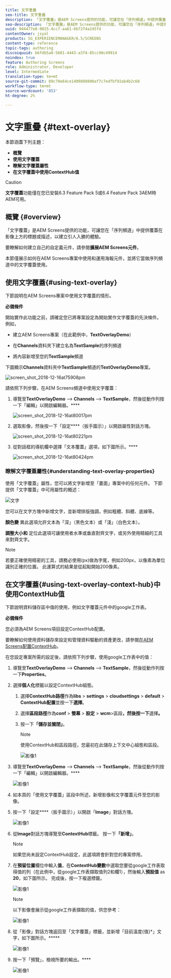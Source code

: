 ```yaml
---
title: 文字重疊
seo-title: 文字重疊
description: 「文字覆蓋」是AEM Screens提供的功能，可讓您在「序列頻道」中提供覆蓋在影像上方的標題或描述，以建立引人入勝的體驗。 請依照本頁進一步瞭解。
seo-description: 「文字覆蓋」是AEM Screens提供的功能，可讓您在「序列頻道」中提供覆蓋在影像上方的標題或描述，以建立引人入勝的體驗。 請依照本頁進一步瞭解。
uuid: 944477e8-0025-4cc7-aa61-6b72f4a245fd
contentOwner: jsyal
products: SG_EXPERIENCEMANAGER/6.5/SCREENS
content-type: reference
topic-tags: authoring
discoiquuid: b6fdb5a0-5601-4443-a3f4-85cc90c49914
noindex: true
feature: Authoring Screens
role: Administrator, Developer
level: Intermediate
translation-type: tm+mt
source-git-commit: 89c70e64ce1409888800af7c7edfbf92ab4b2c68
workflow-type: tm+mt
source-wordcount: '853'
ht-degree: 2%

---
```



# 文字重疊 {#text-overlay}

本節涵蓋下列主題：

* **概覽**
* **使用文字覆蓋**
* **瞭解文字覆蓋屬性**
* **在文字覆蓋中使用ContextHub值**

>[!CAUTION]
>
>**文字覆蓋**&#x200B;功能僅在您已安裝6.3 Feature Pack 5或6.4 Feature Pack 3AEM時AEM可用。

## 概覽 {#overview}

「文字覆蓋」是AEM Screens提供的功能，可讓您在「序列頻道」中提供覆蓋在影像上方的標題或描述，以建立引人入勝的體驗。

要瞭解如何建立自己的自定義元件，請參閱&#x200B;**擴展AEM Screens元件**。

本節僅展示如何在AEM Screens專案中使用和運用海報元件，並將它當做序列頻道中的文字覆蓋使用。

## 使用文字覆蓋{#using-text-overlay}

下節說明在AEM Screens專案中使用文字覆蓋的情形。

**必備條件**

開始實作此功能之前，請確定您已將專案設定為開始實作文字覆蓋的先決條件。 例如，

* 建立AEM Screens專案（在此範例中，**TextOverlayDemo**）

* 在&#x200B;**Channels**&#x200B;資料夾下建立名為&#x200B;**TextSample**&#x200B;的序列頻道

* 將內容新增至您的&#x200B;**TextSample**&#x200B;頻道

下圖顯示&#x200B;**Channels**&#x200B;資料夾中&#x200B;**TextSample**&#x200B;頻道的&#x200B;**TextOverlayDemo**&#x200B;專案。

![screen_shot_2018-12-16at75908pm](assets/screen_shot_2018-12-16at75908pm.png)

請依照下列步驟，在AEM Screens頻道中使用文字覆蓋：

1. 導覽至&#x200B;**TextOverlayDemo** —> **Channels** —> **TextSample**，然後從動作列按一下「編輯」以開啟編輯器。****

   ![screen_shot_2018-12-16at80017pm](assets/screen_shot_2018-12-16at80017pm.png)

1. 選取影像，然後按一下「設定&#x200B;****（扳手圖示）」以開啟屬性對話方塊。

   ![screen_shot_2018-12-16at80221pm](assets/screen_shot_2018-12-16at80221pm.png)

1. 從對話框的導航欄中選擇「文本覆蓋」選項，如下圖所示。****

   ![screen_shot_2018-12-16at80424pm](assets/screen_shot_2018-12-16at80424pm.png)

### 瞭解文字覆蓋屬性{#understanding-text-overlay-properties}

使用「文字覆蓋」屬性，您可以將文字新增至「畫面」專案中的任何元件。 下節提供「文字覆蓋」中可用屬性的概述：

![文字](assets/text.gif)

您可以在文字方塊中新增文字，並新增排版強調，例如粗體、斜體、底線等。

**顏色變** 異此選項允許文本為「深」（黑色文本）或「淺」（白色文本）。

**調整大小和** 定位此選項可讓使用者水準或垂直對齊文字，或另外使用精細的工具來對齊文字。

>[!NOTE]
>
>若要正確使用精密的工具，請務必使用(px)做為字尾，例如200px，以像素為單位識別正確的位置。 此運算式的結果是從起點開始200像素。

## 在文字覆蓋{#using-text-overlay-context-hub}中使用ContextHub值

下節說明資料儲存區中值的使用，例如文字覆蓋元件中的google工作表。

**必備條件**

您必須為AEM Screens項目設定ContextHub配置。

要瞭解如何使用資料儲存來設定和管理資料驅動的資產更改，請參閱[在AEM Screens配置ContextHub](https://docs.adobe.com/content/help/en/experience-manager-screens/user-guide/developing/configuring-context-hub.html)。

在您設定專案所需的設定後，請依照下列步驟，使用google工作表中的值：

1. 導覽至&#x200B;**TextOverlayDemo** —> **Channels** —> **TextSample**，然後從動作列按一下&#x200B;**Properties**。

1. 選擇&#x200B;**個人化**&#x200B;標籤以設定ContextHub組態。

   1. 選擇&#x200B;**ContextHub路徑**&#x200B;作為&#x200B;**libs** > **settings** > **cloudsettings** > **default** > **ContextHub配置**&#x200B;並按一下&#x200B;**選擇**。

   1. 選擇&#x200B;**區段路徑**&#x200B;作為&#x200B;**conf** > **螢幕** > **設定** > **wcm**>區段&#x200B;**，然後按一下**&#x200B;選擇&#x200B;**。**

   1. 按一下&#x200B;**「儲存並關閉」**。

      >[!NOTE]
      >
      >使用ContextHub和區段路徑，您最初在此儲存上下文中心組態和區段。

      ![影像1](/help/user-guide/assets/text-overlay/text-overlay8.png)

1. 導覽至&#x200B;**TextOverlayDemo** —> **Channels** —> **TextSample**，然後從動作列按一下「編輯」以開啟編輯器。****

   ![影像1](/help/user-guide/assets/text-overlay/text-overlay1.png)

1. 如本頁的「使用文字覆蓋」區段中所述，新增影像和文字覆蓋元件至您的影像。[](/help/user-guide/text-overlay.md#using-text-overlay)

1. 按一下「設定&#x200B;****（扳手圖示）」以開啟「**Image**」對話方塊。

   ![影像1](/help/user-guide/assets/text-overlay/text-overlay4.png)

1. 從&#x200B;**Image**&#x200B;對話方塊導覽至&#x200B;**ContextHub**&#x200B;標籤。 按一下&#x200B;**「新增」**。

   >[!NOTE]
   >如果您尚未設定ContextHub設定，此選項將會針對您的專案停用。

1. 在&#x200B;**預留位置**&#x200B;欄位中輸入&#x200B;**值**，在&#x200B;**ContextHub變數**&#x200B;中選取您要從google工作表取得值的列（在此例中，從google工作表擷取值列2和欄1），然後輸入&#x200B;**預設值** as **20**，如下圖所示。 完成後，按一下複選標籤。

   ![影像1](/help/user-guide/assets/text-overlay/text-overlay5.png)

   >[!NOTE]
   >以下影像會展示從google工作表擷取的值，供您參考：

   ![影像1](/help/user-guide/assets/text-overlay/text-overlay6.png)

1. 從「影像」對話方塊返回至「文字覆蓋」標籤，並新增「目前溫度{值}*」文字，如下圖所示。*****

   ![影像1](/help/user-guide/assets/text-overlay/text-overlay7.png)

1. 按一下「預覽」，檢視所要的輸出。****

   ![影像1](/help/user-guide/assets/text-overlay/text-overlay10.png)















